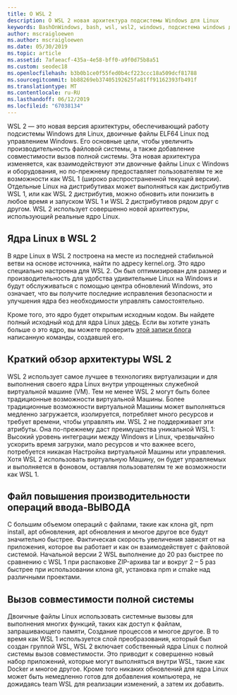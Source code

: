 ```yaml
---
title: О WSL 2
description: О WSL 2 новая архитектура подсистемы Windows для Linux
keywords: BashOnWindows, bash, wsl, wsl2, windows, подсистема windows для linux, windowssubsystem, ubuntu, debian, suse, windows 10, установка
author: mscraigloewen
ms.author: mscraigloewen
ms.date: 05/30/2019
ms.topic: article
ms.assetid: 7afaeacf-435a-4e58-bff0-a9f0d75b8a51
ms.custom: seodec18
ms.openlocfilehash: b3b0b1ce0f55fed0b4cf223ccc18a509dcf81788
ms.sourcegitcommit: bb88269eb37405192625fa81ff91162393fb491f
ms.translationtype: MT
ms.contentlocale: ru-RU
ms.lasthandoff: 06/12/2019
ms.locfileid: "67038134"
---
```

WSL 2 — это новая версия архитектуры, обеспечивающий работу подсистемы Windows для Linux, двоичные файлы ELF64 Linux под управлением Windows. Его основные цели, чтобы увеличить производительность файловой системы, а также добавление совместимости вызов полной системы. Эта новая архитектура изменяется, как взаимодействуют эти двоичные файлы Linux с Windows и оборудования, но по-прежнему предоставляет пользователям те же возможности как WSL 1 (широко распространенной текущей версии). Отдельные Linux на дистрибутивах может выполняться как дистрибутив WSL 1, или как WSL 2 дистрибутив, можно обновить или понизить в любое время и запуском WSL 1 и WSL 2 дистрибутивов рядом друг с другом. WSL 2 использует совершенно новой архитектуры, использующий реальные ядро Linux.

## <a name="linux-kernel-in-wsl-2"></a>Ядра Linux в WSL 2

В ядре Linux в WSL 2 построена на месте из последней стабильной ветви на основе источника, найти по адресу kernel.org. Это ядро специально настроена для WSL 2. Он был оптимизирован для размер и производительность для удобства удивительные Linux на Windows и будут обслуживаться с помощью центра обновлений Windows, это означает, что вы получите последние исправления безопасности и улучшения ядра без необходимости управлять самостоятельно.

Кроме того, это ядро будет открытым исходным кодом. Вы найдете полный исходный код для ядра Linux [здесь](https://thirdpartysource.microsoft.com/download/Windows%20Subsystem%20for%20Linux%20v2/May%202019/WSLv2-Linux-Kernel-master.zip). Если вы хотите узнать больше о это ядро, вы можете проверить [этой записи блога](https://devblogs.microsoft.com/commandline/shipping-a-linux-kernel-with-windows/) написанную команды, создавшей его.

## <a name="brief-overview-of-the-wsl-2-architecture"></a>Краткий обзор архитектуры WSL 2

WSL 2 использует самое лучшее в технологиях виртуализации и для выполнения своего ядра Linux внутри упрощенных служебной виртуальной машине (VM). Тем не менее WSL 2 могут быть более традиционные возможности виртуальной Машины. Более традиционные возможности виртуальной Машины может выполняться медленно загружается, изолируется, потребляет много ресурсов и требует времени, чтобы управлять им. WSL 2 не поддерживает эти атрибуты. Она по-прежнему даст преимущества уникальной WSL 1: Высокий уровень интеграции между Windows и Linux, чрезвычайно ускорить время загрузки, мало ресурсов и что важнее всего, потребуется никакая Настройка виртуальной Машины или управления. Хотя WSL 2 использовать виртуальную Машину, он будет управляемых и выполняется в фоновом, оставляя пользователям те же возможности как WSL 1.

## <a name="increased-file-io-performance"></a>Файл повышения производительности операций ввода-ВЫВОДА

С большим объемом операций с файлами, такие как клона git, npm install, apt обновления, apt обновления и многое другое все будут значительно быстрее. Фактическая скорость увеличения зависят от на приложения, которое вы работает и как он взаимодействует с файловой системой. Начальной версии 2 WSL выполнение до 20 раз быстрее по сравнению с WSL 1 при распаковке ZIP-архива tar и вокруг 2 – 5 раз быстрее при использовании клона git, установка npm и cmake над различными проектами.

## <a name="full-system-call-compatibility"></a>Вызов совместимости полной системы

Двоичные файлы Linux использовать системные вызовы для выполнения многих функций, таких как доступ к файлам, запрашивающего памяти, Создание процессов и многое другое. В то время как WSL 1 используется слой преобразования, который был создан группой WSL, WSL 2 включает собственный ядра Linux с полной системы вызов совместимости. Это приводит к совершенно новый набор приложений, которые могут выполняться внутри WSL, такие как Docker и многое другое. Кроме того никаких обновлений для ядра Linux может быть немедленно готов для добавления компьютера, не дожидаясь team WSL для реализации изменений, а затем их добавить.